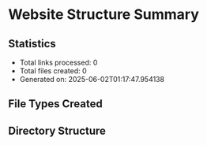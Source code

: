 # Website Structure Summary

## Statistics
- Total links processed: 0
- Total files created: 0
- Generated on: 2025-06-02T01:17:47.954138

## File Types Created

## Directory Structure
